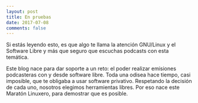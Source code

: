 ```yaml
---
layout: post
title: En pruebas
date: 2017-07-08
comments: false
---
```

Si estás leyendo esto, es que algo te llama la atención GNU/Linux y el Software Libre y más que seguro que escuchas podcasts con esta temática. 

Este blog nace para dar soporte a un reto: el poder realizar emisiones podcasteras con y desde software libre. Toda una odisea hace tiempo, casi imposible, que te obligaba a usar software privativo. Respetando la decisión de cada uno, nosotros elegimos herramientas libres. Por eso nace este Maratón Linuxero, para demostrar que es posible.